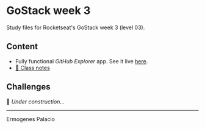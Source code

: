 # GoStack week 3

Study files for Rocketseat's GoStack week 3 (level 03).

## Content

* Fully functional *GitHub Explorer* app. See it live [here](https://ermogenes.github.io/gostack-s03/).
* [📝 Class notes](./docs/notes/)

## Challenges

🚧 _Under construction..._

---

Ermogenes Palacio
